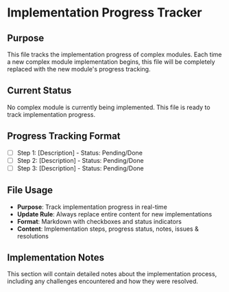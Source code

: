 # Implementation Progress Tracker

## Purpose
This file tracks the implementation progress of complex modules. Each time a new complex module implementation begins, this file will be completely replaced with the new module's progress tracking.

## Current Status
No complex module is currently being implemented. This file is ready to track implementation progress.

## Progress Tracking Format
- [ ] Step 1: [Description] - Status: Pending/Done
- [ ] Step 2: [Description] - Status: Pending/Done
- [ ] Step 3: [Description] - Status: Pending/Done

## File Usage
- **Purpose**: Track implementation progress in real-time
- **Update Rule**: Always replace entire content for new implementations
- **Format**: Markdown with checkboxes and status indicators
- **Content**: Implementation steps, progress status, notes, issues & resolutions

## Implementation Notes
This section will contain detailed notes about the implementation process, including any challenges encountered and how they were resolved.
